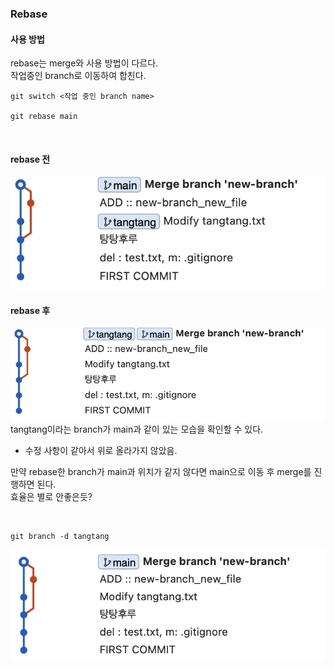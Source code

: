 ### Rebase 

#### 사용 방법 

rebase는 merge와 사용 방법이 다르다.  
작업중인 branch로 이동하여 합친다.

```
git switch <작업 중인 branch name> 

git rebase main
```

<br>

#### rebase 전 

![del branch](./Images/del_branch.png) 

#### rebase 후 

![del branch](./Images/after%20rebase.png) 
tangtang이라는 branch가 main과 같이 있는 모습을 확인할 수 있다.  
- 수정 사항이 같아서 위로 올라가지 않았음.  

만약 rebase한 branch가 main과 위치가 같지 않다면 main으로 이동 후 merge를 진행하면 된다.  
효율은 별로 안좋은듯?  

<br>

```
git branch -d tangtang 
```

![del branch](./Images/after%20tangtang.png) 